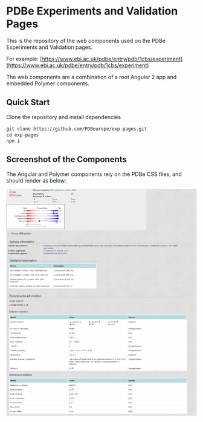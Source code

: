 PDBe Experiments and Validation Pages
=

This is the repository of the web components used on the PDBe Experiments and Validation pages.

For example:
[https://www.ebi.ac.uk/pdbe/entry/pdb/1cbs/experiment](https://www.ebi.ac.uk/pdbe/entry/pdb/1cbs/experiment)

The web components are a combination of a root Angular 2 app and embedded Polymer components.

## Quick Start

Clone the repository and install dependencies
```
git clone https://github.com/PDBeurope/exp-pages.git
cd exp-pages
npm i
```

## Screenshot of the Components

The Angular and Polymer components rely on the PDBe CSS files, and should render as below:

<img src="https://raw.githubusercontent.com/PDBeurope/exp-pages/master/exp-pages.jpg">